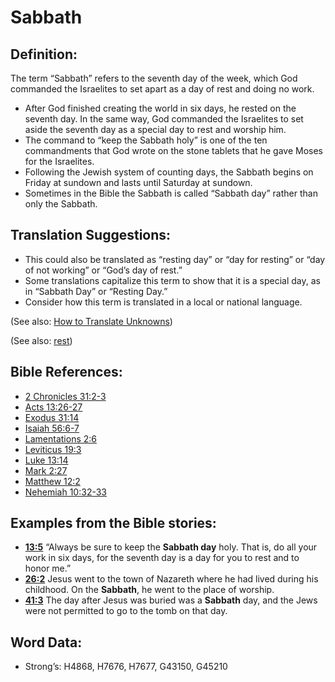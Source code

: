 # Sabbath

## Definition:

The term “Sabbath” refers to the seventh day of the week, which God commanded the Israelites to set apart as a day of rest and doing no work.

* After God finished creating the world in six days, he rested on the seventh day. In the same way, God commanded the Israelites to set aside the seventh day as a special day to rest and worship him.
* The command to “keep the Sabbath holy” is one of the ten commandments that God wrote on the stone tablets that he gave Moses for the Israelites.
* Following the Jewish system of counting days, the Sabbath begins on Friday at sundown and lasts until Saturday at sundown.
* Sometimes in the Bible the Sabbath is called “Sabbath day” rather than only the Sabbath.

## Translation Suggestions:

* This could also be translated as “resting day” or “day for resting” or “day of not working” or “God’s day of rest.”
* Some translations capitalize this term to show that it is a special day, as in “Sabbath Day” or “Resting Day.”
* Consider how this term is translated in a local or national language.

(See also: [How to Translate Unknowns](rc://en/ta/man/translate/translate-unknown))

(See also: [rest](../other/rest.md))

## Bible References:

* [2 Chronicles 31:2-3](rc://en/tn/help/2ch/31/02)
* [Acts 13:26-27](rc://en/tn/help/act/13/26)
* [Exodus 31:14](rc://en/tn/help/exo/31/14)
* [Isaiah 56:6-7](rc://en/tn/help/isa/56/06)
* [Lamentations 2:6](rc://en/tn/help/lam/02/06)
* [Leviticus 19:3](rc://en/tn/help/lev/19/03)
* [Luke 13:14](rc://en/tn/help/luk/13/14)
* [Mark 2:27](rc://en/tn/help/mrk/02/27)
* [Matthew 12:2](rc://en/tn/help/mat/12/02)
* [Nehemiah 10:32-33](rc://en/tn/help/neh/10/32)

## Examples from the Bible stories:

* __[13:5](rc://en/tn/help/obs/13/05)__ “Always be sure to keep the __Sabbath day__ holy. That is, do all your work in six days, for the seventh day is a day for you to rest and to honor me.”
* __[26:2](rc://en/tn/help/obs/26/02)__ Jesus went to the town of Nazareth where he had lived during his childhood. On the __Sabbath__, he went to the place of worship.
* __[41:3](rc://en/tn/help/obs/41/03)__ The day after Jesus was buried was a __Sabbath__ day, and the Jews were not permitted to go to the tomb on that day.

## Word Data:

* Strong’s: H4868, H7676, H7677, G43150, G45210
